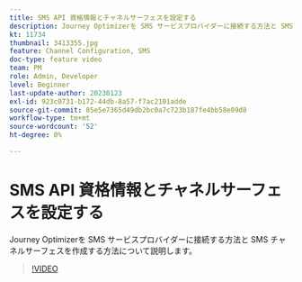 ```yaml
---
title: SMS API 資格情報とチャネルサーフェスを設定する
description: Journey Optimizerを SMS サービスプロバイダーに接続する方法と SMS チャネルサーフェスを作成する方法について説明します。
kt: 11734
thumbnail: 3413355.jpg
feature: Channel Configuration, SMS
doc-type: feature video
team: PM
role: Admin, Developer
level: Beginner
last-update-author: 20230123
exl-id: 923c0731-b172-44db-8a57-f7ac2101adde
source-git-commit: 85e5e7365d49db2bc0a7c723b187fe4bb58e09d8
workflow-type: tm+mt
source-wordcount: '52'
ht-degree: 0%

---
```


# SMS API 資格情報とチャネルサーフェスを設定する

Journey Optimizerを SMS サービスプロバイダーに接続する方法と SMS チャネルサーフェスを作成する方法について説明します。

>[!VIDEO](https://video.tv.adobe.com/v/3413355?quality=12)
